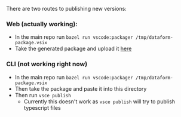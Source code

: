 There are two routes to publishing new versions:

### Web (actually working):

- In the main repo run `bazel run vscode:packager /tmp/dataform-package.vsix`
- Take the generated package and upload it [here](https://marketplace.visualstudio.com/manage/publishers/dataform)

### CLI (not working right now)

- In the main repo run `bazel run vscode:packager /tmp/dataform-package.vsix`
- Then take the package and paste it into this directory
- Then run `vsce publish`
  - Currently this doesn't work as `vsce publish` will try to publish typescript files
